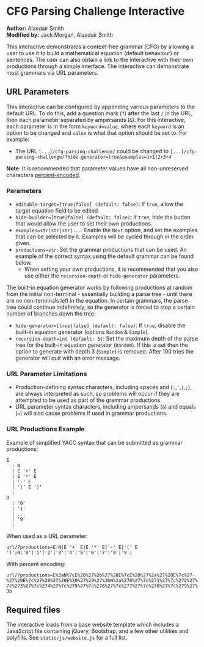 # CFG Parsing Challenge Interactive

**Author:** Alasdair Smith  
**Modified by:** Jack Morgan, Alasdair Smith

This interactive demonstrates a context-free grammar (CFG) by allowing a user to use it to build a mathematical equation (default behaviour) or sentences.
The user can also obtain a link to the interactive with their own productions through a simple interface.
The interactive can demonstrate most grammars via URL parameters.

## URL Parameters

This interactive can be configured by appending various parameters to the default URL.
To do this, add a question mark (`?`) after the last `/` in the URL, then each parameter separated by ampersands (`&`).
For this interactive, each parameter is in the form `keyword=value`, where each `keyword` is an option to be changed and `value` is what that option should be set to.
For example:

- The URL `[...]/cfg-parsing-challenge/` could be changed to `[...]/cfg-parsing-challenge/?hide-generator=true&examples=1+1|2+3+4`

**Note**: It is recommended that parameter values have all non-unreserved characters [percent-encoded](https://en.wikipedia.org/wiki/Percent-encoding).

### Parameters

- `editable-target=[true|false] (default: false)`: If `true`, allow the target equation field to be edited.
- `hide-builder=[true|false] (default: false)`: If `true`, hide the button that would allow the user to set their own productions.
- `examples=str|str|str|...`: Enable the `Next` option, and set the examples that can be selected by it.
Examples will be cycled through in the order given.
- `productions=str`: Set the grammar productions that can be used.
An example of the correct syntax using the default grammar can be found below.
  - When setting your own productions, it is recommended that you also use either the `recursion-depth` or `hide-generator` parameters.

The built-in equation generator works by following productions at random from the initial non-terminal - essentially building a parse tree - until there are no non-terminals left in the equation.
In certain grammars, the parse tree could continue indefinitely, so the generator is forced to stop a certain number of branches down the tree:

- `hide-generator=[true|false] (default: false)`: If `true`, disable the built-in equation generator (options `Random` & `Simple`).
- `recursion-depth=int (default: 5)`: Set the maximum depth of the parse tree for the built-in equation generator (`Random`).
If this is set then the option to generate with depth 3 (`Simple`) is removed.
After 100 tries the generator will quit with an error message.

### URL Parameter Limitations

- Production-defining syntax characters, including spaces and (`:`,`'`,`|`,`;`), are always interpreted as such, so problems will occur if they are attempted to be used as part of the grammar productions.
- URL parameter syntax characters, including ampersands (`&`) and equals (`=`) will also cause problems if used in grammar productions.

### URL Productions Example

Example of simplified YACC syntax that can be submitted as grammar productions:

```text
E
  : N
  | E '+' E
  | E '*' E
  | '-' E
  | '(' E ')'
  ;
D
  : '0'
  | '1'
  | ...
  | '9'
  ;
```

When used as a URL parameter:

`url/?productions=E:N|E '+' E|E '*' E|'-' E|'(' E ')';N:'0'|'1'|'2'|'3'|'4'|'5'|'6'|'7'|'8'|'9';`

With percent encoding:

`url/?productions=E%3aN%7cE%20%27%2b%27%20E%7cE%20%27%2a%27%20E%7c%27-%27%20E%7c%27%28%27%20E%20%27%29%27%3bN%3a%270%27%7c%271%27%7c%272%27%7c%273%27%7c%274%27%7c%275%27%7c%276%27%7c%277%27%7c%278%27%7c%279%27%3b`

## Required files

The interactive loads from a base website template which includes a JavaScript file containing jQuery, Bootstrap, and a few other utilities and polyfills.
See `static/js/website.js` for a full list.
